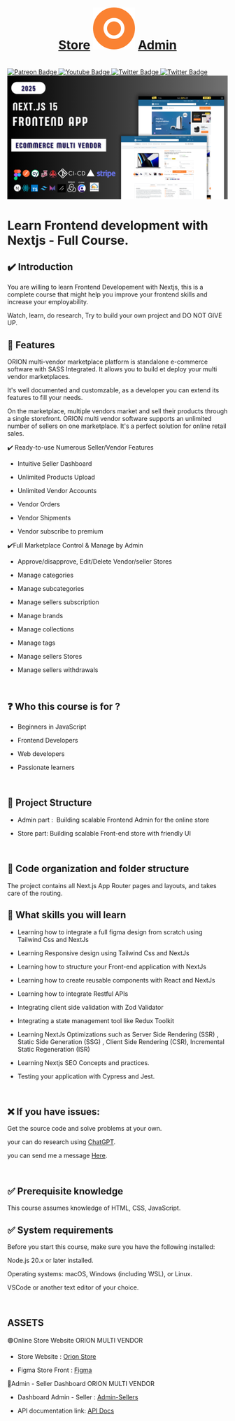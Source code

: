 <h1 align="center">
  <a target="_blank" href="https://orion-store-prod.vercel.app">Store</a>
  <img src="./public/assets/images/logo_dark.svg" alt="Orion">
  <a target="_blank" href="https://orion-api-five.vercel.app/">Admin</a>
</h1>

<br/>

<div id="badges">
  <a target="_blank" href="https://www.patreon.com/sylvaincodes">
    <img src="https://img.shields.io/badge/Patreon-black?style=for-the-badge&logo=patreon&logoColor=white" alt="Patreon Badge"/>
  </a>
  <a target="_blank" href="https://www.youtube.com/@sylvaincodes593">
    <img src="https://img.shields.io/badge/YouTube-red?style=for-the-badge&logo=youtube&logoColor=white" alt="Youtube Badge"/>
  </a>
  <a target="_blank" href="https://twitter.com/sylvaincodes">
    <img src="https://img.shields.io/badge/Twitter-blue?style=for-the-badge&logo=x&logoColor=white" alt="Twitter Badge"/>
  </a>
  <a target="_blank" href="https://stackoverflow.com/users/20458049/sylvain-codes">
    <img src="https://img.shields.io/badge/Stackoverflow-orange?style=for-the-badge&logo=stackoverflow&logoColor=white" alt="Twitter Badge"/>
  </a>
</div>

<div align="center">
  <img src="./public/assets/images/og2.png" alt="Orion">
</div>


# Learn Frontend development with Nextjs - Full Course.


## ✔️ Introduction

You are willing to learn Frontend Developement with Nextjs, this is a complete course that might help you improve your frontend skills and increase your employability.

Watch, learn, do research, Try to  build your own project and DO NOT GIVE UP.
<br/>


## 📂 Features 

ORION multi-vendor marketplace platform is standalone e-commerce software with SASS Integrated. It allows you to build et deploy your multi vendor marketplaces.

It's well documented and customzable, as a developer you can extend its features to fill your needs.

On the marketplace, multiple vendors market and sell their products through a single storefront. ORION multi vendor software supports an unlimited number of sellers on one marketplace. It's a perfect solution for online retail sales.


✔️ Ready-to-use Numerous Seller/Vendor Features

- Intuitive Seller Dashboard

- Unlimited Products Upload

- Unlimited Vendor Accounts

- Vendor Orders

- Vendor Shipments

- Vendor subscribe to premium


✔️Full Marketplace Control & Manage by Admin

- Approve/disapprove, Edit/Delete Vendor/seller Stores

- Manage categories

- Manage subcategories

- Manage sellers subscription

- Manage brands

- Manage collections

- Manage tags

- Manage sellers Stores

- Manage sellers withdrawals


<br/>


## ❓ Who this course is for ?

- Beginners in JavaScript

- Frontend Developers

- Web developers

- Passionate learners 

<br/>


## 📅 Project Structure

- Admin part :  Building scalable Frontend Admin for the online store

- Store part: Building scalable Front-end store with friendly UI

<br/>


## 📅 Code organization and folder structure

The project contains all Next.js App Router pages and layouts, and takes care of the routing.


## 🎯 What skills you will learn 

- Learning how to integrate a full figma design from scratch using Tailwind Css and NextJs

- Learning Responsive design using Tailwind Css and NextJs

- Learning how to structure your Front-end application with NextJs

- Learning how to create reusable components with React and NextJs

- Learning how to integrate Restful APIs

- Integrating client side validation with Zod Validator

- Integrating a state management tool like Redux Toolkit

- Learning NextJs Optimizations such as Server Side Rendering (SSR) , Static Side Generation (SSG) , Client Side Rendering (CSR), Incremental Static Regeneration (ISR)

- Learning Nextjs SEO Concepts and practices.

- Testing your application with Cypress and Jest.

<br/>


## ❌ If you have issues: 

Get the source code and solve problems at your own.

your can do research using [ChatGPT](https://chatgpt.com/).

you can send me a message [Here](https://www.patreon.com/messages?mode=campaign&tab=chats).

<br/>

## ✅ Prerequisite knowledge

This course assumes knowledge of HTML, CSS, JavaScript.
<br/>


## ✅ System requirements

Before you start this course, make sure you have the following installed:

Node.js 20.x or later installed.

Operating systems: macOS, Windows (including WSL), or Linux.

VSCode or another text editor of your choice.

<br/>



## ASSETS

🟢Online Store Website ORION MULTI VENDOR

- Store Website : [Orion Store](https://orion-store-prod.vercel.app)

- Figma Store Front : [Figma](https://www.figma.com/design/izslJAyRNNXZrlpoVAOCbK/Orion---eCommerce-Marketplace)



🔴Admin - Seller Dashboard ORION MULTI VENDOR

- Dashboard Admin - Seller : [Admin-Sellers](https://orion-api-five.vercel.app/)

- API documentation link: [API Docs](https://app.swaggerhub.com/apis-docs/SYLVAINCODEUR/Nextjs/1.0.0#/)
<br/>

